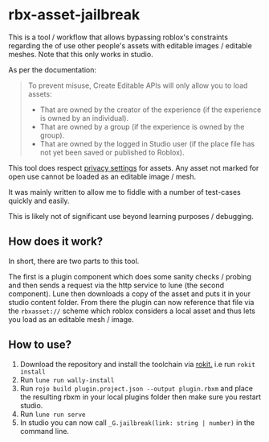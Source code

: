 # rbx-asset-jailbreak

This is a tool / workflow that allows bypassing roblox's constraints regarding the of use other people's assets with editable images / editable meshes. Note that this only works in studio.

As per the documentation:
> To prevent misuse, Create Editable APIs will only allow you to load assets:
> - That are owned by the creator of the experience (if the experience is owned by an individual).
> - That are owned by a group (if the experience is owned by the group).
> - That are owned by the logged in Studio user (if the place file has not yet been saved or published to Roblox).

This tool does respect [privacy settings](https://devforum.roblox.com/t/beta-privacy-for-newly-created-image-mesh-and-decal-assets/3930210) for assets. Any asset not marked for open use cannot be loaded as an editable image / mesh.

It was mainly written to allow me to fiddle with a number of test-cases quickly and easily.

This is likely not of significant use beyond learning purposes / debugging.

## How does it work?

In short, there are two parts to this tool.

The first is a plugin component which does some sanity checks / probing and then sends a request via the http service to lune (the second component). Lune then downloads a copy of the asset and puts it in your studio content folder. From there the plugin can now reference that file via the `rbxasset://` scheme which roblox considers a local asset and thus lets you load as an editable mesh / image.

## How to use?

1. Download the repository and install the toolchain via [rokit.](https://github.com/rojo-rbx/rokit) i.e run `rokit install`
2. Run `lune run wally-install`
3. Run `rojo build plugin.project.json --output plugin.rbxm` and place the resulting rbxm in your local plugins folder then make sure you restart studio.
4. Run `lune run serve`
5. In studio you can now call `_G.jailbreak(link: string | number)` in the command line.
